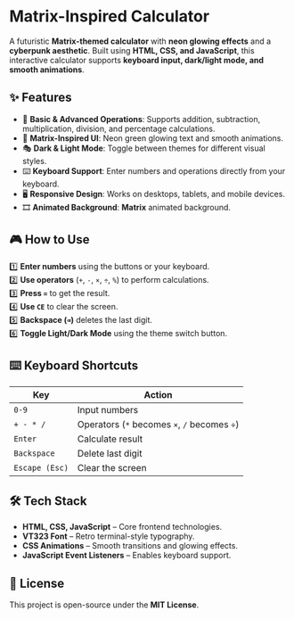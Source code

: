 # Matrix-Inspired Calculator

A futuristic **Matrix-themed calculator** with **neon glowing effects** and a **cyberpunk aesthetic**. Built using **HTML, CSS, and JavaScript**, this interactive calculator supports **keyboard input, dark/light mode, and smooth animations**.

## ✨ Features

- 🔢 **Basic & Advanced Operations**: Supports addition, subtraction, multiplication, division, and percentage calculations.
- 🎨 **Matrix-Inspired UI**: Neon green glowing text and smooth animations.
- 🎭 **Dark & Light Mode**: Toggle between themes for different visual styles.
- ⌨️ **Keyboard Support**: Enter numbers and operations directly from your keyboard.
- 🖥️ **Responsive Design**: Works on desktops, tablets, and mobile devices.
- 🎞️ **Animated Background**: **Matrix** animated background.

## 🎮 How to Use

1️⃣ **Enter numbers** using the buttons or your keyboard.  
2️⃣ **Use operators** (`+`, `-`, `×`, `÷`, `%`) to perform calculations.  
3️⃣ **Press `=`** to get the result.  
4️⃣ **Use `CE`** to clear the screen.  
5️⃣ **Backspace (`⌫`)** deletes the last digit.  
6️⃣ **Toggle Light/Dark Mode** using the theme switch button.

## ⌨️ Keyboard Shortcuts

| Key            | Action                                       |
| -------------- | -------------------------------------------- |
| `0-9`          | Input numbers                                |
| `+ - * /`      | Operators (`*` becomes `×`, `/` becomes `÷`) |
| `Enter`        | Calculate result                             |
| `Backspace`    | Delete last digit                            |
| `Escape (Esc)` | Clear the screen                             |

## 🛠️ Tech Stack

- **HTML, CSS, JavaScript** – Core frontend technologies.
- **VT323 Font** – Retro terminal-style typography.
- **CSS Animations** – Smooth transitions and glowing effects.
- **JavaScript Event Listeners** – Enables keyboard support.

## 📜 License

This project is open-source under the **MIT License**.

